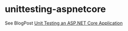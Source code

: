 # unittesting-aspnetcore

See BlogPost [Unit Testing an ASP.NET Core Application](http://asp.net-hacker.rocks/2017/09/27/testing-aspnetcore.html)
